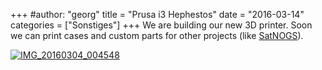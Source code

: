 +++
#author: "georg"
title = "Prusa i3 Hephestos"
date = "2016-03-14"
categories = ["Sonstiges"]
+++
We are building our new 3D printer. Soon we can print cases and custom parts
for other projects (like [SatNOGS](https://satnogs.org/ "SatNOGS" )).

[![IMG_20160304_004548](/uploads/2016/03/IMG_20160304_004548-300x225.jpg)](/uploads/2016/03/IMG_20160304_004548.jpg)

